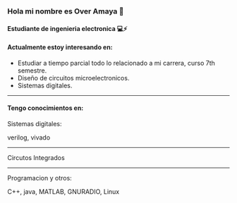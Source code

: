 ### Hola mi nombre es Over Amaya 👋
#### Estudiante de ingenieria electronica 💻⚡

#### Actualmente estoy interesando en:

- Estudiar a tiempo parcial todo lo relacionado a mi carrera, curso 7th semestre.
- Diseño de circuitos microelectronicos.
- Sistemas digitales.
____

#### Tengo conocimientos en:

Sistemas digitales:

verilog, vivado
____

Circutos Integrados

____

Programacion y otros:

C++, java, MATLAB, GNURADIO, Linux

